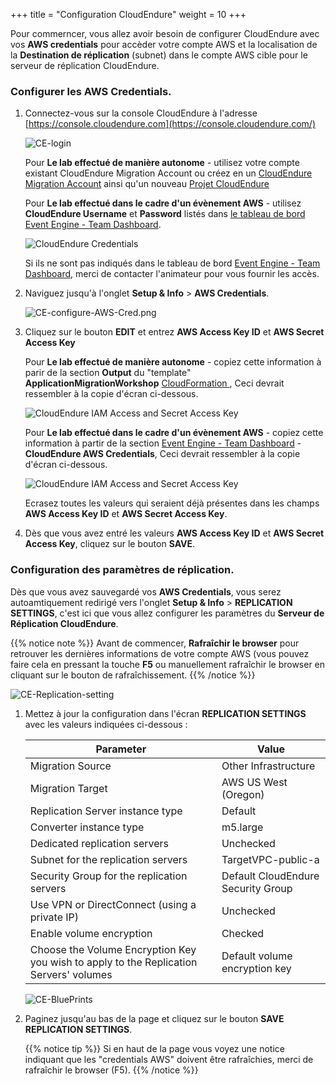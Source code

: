 +++
title = "Configuration CloudEndure"
weight = 10
+++


Pour commerncer, vous allez avoir besoin de configurer CloudEndure avec vos **AWS credentials** pour accèder votre compte AWS et la localisation de la **Destination de réplication** (subnet) dans le compte AWS cible pour le serveur de réplication CloudEndure.

### Configurer les AWS Credentials.

1. Connectez-vous sur la console CloudEndure à l'adresse [https://console.cloudendure.com](https://console.cloudendure.com/)

    ![CE-login](/ce/CE-login.png)

    Pour **Le lab effectué de manière autonome** - utilisez votre compte existant CloudEndure Migration Account ou créez en un [CloudEndure Migration Account](https://console.cloudendure.com/#/register/register) ainsi qu'un nouveau <a href="https://docs.cloudendure.com/#Getting_Started_with_CloudEndure/Working_with_Projects/Working_with_Projects.htm#Creating_a_New_Project%3FTocPath%3DNavigation%7CGetting%2520Started%2520with%2520CloudEndure%7CWorking%2520with%2520Projects%7C_____2" target="_blank">Projet CloudEndure</a>

    Pour **Le lab effectué dans le cadre d'un évènement AWS** - utilisez **CloudEndure Username** et **Password** listés dans <A href="https://dashboard.eventengine.run/dashboard" target="_blank">le tableau de bord Event Engine - Team Dashboard</a>.

    ![CloudEndure Credentials](/ce/CE-console-credentials.png)

    Si ils ne sont pas indiqués dans le tableau de bord <A href="https://dashboard.eventengine.run/dashboard" target="_blank">Event Engine - Team Dashboard</a>, merci de contacter l'animateur pour vous fournir les accès.

2. Naviguez jusqu'à l'onglet **Setup & Info** > **AWS Credentials**.

    ![CE-configure-AWS-Cred.png](/ce/CE-configure-AWS-Cred.png.png)

3. Cliquez sur le bouton **EDIT** et entrez **AWS Access Key ID** et **AWS Secret Access Key** 
   
    Pour **Le lab effectué de manière autonome** - copiez cette information à parir de la section **Output** du "template" **ApplicationMigrationWorkshop** <a href="https://us-west-2.console.aws.amazon.com/cloudformation/home?region=us-west-2#/" target="_blank">CloudFormation </a>, Ceci devrait ressembler à la copie d'écran ci-dessous.

    ![CloudEndure IAM Access and Secret Access Key](/ce/ce-self-service-accesskeys.png)

    Pour **Le lab effectué dans le cadre d'un évènement AWS** - copiez cette information à partir de la section <A href="https://dashboard.eventengine.run/dashboard" target="_blank">Event Engine - Team Dashboard</a> - **CloudEndure AWS Credentials**, Ceci devrait ressembler à la copie d'écran ci-dessous.  

    ![CloudEndure IAM Access and Secret Access Key](/ce/CE-credentials.png)

    Ecrasez toutes les valeurs qui seraient déjà présentes dans les champs **AWS Access Key ID** et **AWS Secret Access Key**.

4. Dès que vous avez entré les valeurs **AWS Access Key ID** et **AWS Secret Access Key**, cliquez sur le bouton **SAVE**.

### Configuration des paramètres de réplication.

Dès que vous avez sauvegardé vos **AWS Credentials**, vous serez autoamtiquement redirigé vers l'onglet **Setup & Info** > **REPLICATION SETTINGS**, c'est ici que vous allez configurer les paramètres du **Serveur de Réplication CloudEndure**.

{{% notice note %}}
Avant de commencer, **Rafraîchir le browser** pour retrouver les dernières informations de votre compte AWS (vous pouvez faire cela en pressant la touche **F5** ou manuellement rafraîchir le browser en cliquant sur le bouton de rafraîchissement.
{{% /notice %}}

![CE-Replication-setting](/ce/CE-Replication-setting.png)

1. Mettez à jour la configuration dans l'écran **REPLICATION SETTINGS**  avec les valeurs indiquées ci-dessous :

    | Parameter                                  | Value                                                        |
    | ------------------------------------------ | ------------------------------------------------------------ |
    | Migration Source                           | Other Infrastructure                                         |
    | Migration Target                           | AWS US West (Oregon)                                         |
    | Replication Server instance type           | Default                                                      |
    | Converter instance type                    | m5.large                                                     |
    | Dedicated replication servers              | Unchecked                                                    |
    | Subnet for the replication servers         | TargetVPC-public-a |
    | Security Group for the replication servers | Default CloudEndure Security Group                                                     |
    | Use VPN or DirectConnect (using a private IP) | Unchecked                                                |
    | Enable volume encryption                   | Checked                                                     |    
    | Choose the Volume Encryption Key you wish to apply to the Replication Servers' volumes | Default volume encryption key  |
    
    ![CE-BluePrints](/ce/ce-blueprint-details.png)

2. Paginez jusqu'au bas de la page et cliquez sur le bouton **SAVE REPLICATION SETTINGS**.

    {{% notice tip %}}
Si en haut de la page vous voyez une notice indiquant que les "credentials AWS" doivent être rafraîchies, merci de rafraîchir le browser (F5).
{{% /notice %}}
